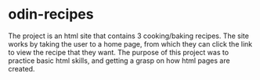 # odin-recipes
The project is an html site that contains 3 cooking/baking recipes. The site works by taking the user to a home page, from which they can click the link to view the recipe that they want.
The purpose of this project was to practice basic html skills, and getting a grasp on how html pages are created.